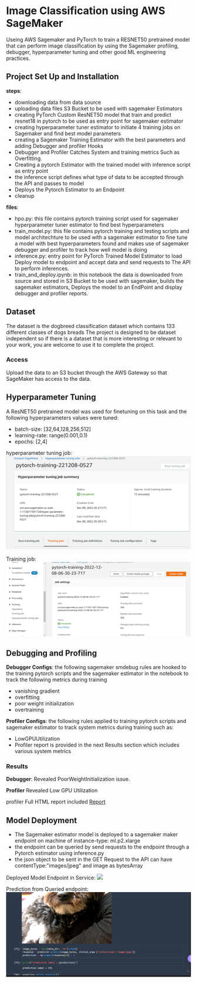 # Image Classification using AWS SageMaker

Useing AWS Sagemaker and PyTorch to train a RESNET50 pretrained model that can perform image classification by using the Sagemaker profiling, debugger, hyperparameter tuning and other good ML engineering practices. 

## Project Set Up and Installation
**steps**:
- downloading data from data source 
- uploading data files S3 Bucket to be used with sagemaker Estimators
- creating PyTorch Custom ResNET50 model that train and predict resnet18 in pytorch to be used as entry point for sagemaker estimator
- creating hyperparameter tuner estimator to initiate 4 training jobs on Sagemaker and find best model parameters
- creating a Sagemaker Training Estimator with the best parameters and adding Debugger and profiler Hooks
- Debugger and Profiler Catches System and training metrics Such as Overfitting.
- Creating a pytorch Estimator with the trained model with inference script as entry point
- the inference script defines what type of data to be accepted through the API and passes to model
- Deploys the Pytorch Estimator to an Endpoint
- cleanup

**files**:
- hpo.py: this file contains pytorch training script used for sagemaker hyperparameter tuner estimator to find best hyperparameters
- train_model.py: this file contains pytorch training and testing scripts and model architechture to be used with a sagemaker estimator to fine tune a model with best hyperparameters found and makes use of sagemaker debugger and profiler to track how well model is doing
- inference.py: entry point for PyTorch Trained Model Estimator to load Deploy model to endpoint and accept data and send requests to The API to perform inferences.
- train_and_deploy.ipynb: in this notebook the data is downloaded from source and stored in S3 Bucket to be used with sagemaker, builds the sagemaker estimators, Deploys the model to an EndPoint and display debugger and profiler reports.

## Dataset
The dataset is the dogbreed classification dataset which contains 133 different classes of dogs breads
The project is designed to be dataset independent so if there is a dataset that is more interesting or relevant to your work, you are welcome to use it to complete the project.

### Access
Upload the data to an S3 bucket through the AWS Gateway so that SageMaker has access to the data. 

## Hyperparameter Tuning
A ResNET50 pretrained model was used for finetuning on this task and the following hyperparameters values were tuned:
- batch-size: [32,64,128,256,512]
- learning-rate: range(0.001,0.1)
- epochs: [2,4]

hyperparameter tuning job:
![](./imgs/tuning-job.png)

Training job:
![](./imgs/training-job.png)

## Debugging and Profiling
**Debugger Configs**: the following sagemaker smdebug rules are hooked to the training pytorch scripts and the sagemaker estimator in the notebook to track the following metrics during training
- vanishing gradient
- overfitting
- poor weight initialization
- overtraining

**Profiler Configs**: the following rules applied to training pytorch scripts and sagemaker estimator to track system metrics during training such as:
- LowGPUUtilization
- Profiler report is provided in the next Results section which includes various system metrics

### Results
**Debugger**: Revealed PoorWeightInitialization issue.

**Profiler** Revealed Low GPU Utilization

profiler Full HTML report included [Report](./profiler-report.html)


## Model Deployment
- The Sagemaker estimator model is deployed to a sagemaker maker endpoint on machine of instance-type: ml.p2.xlarge 
- the endpoint can be queried by send requests to the endpoint through a Pytorch estimator using inference.py
- the json object to be sent in the GET Request to the API can have contentType:"images/jpeg" and image as bytesArray

Deployed Model Endpoint in Service:
![](./imgs/model-endpoint.png)

Prediction from Queried endpoint:
![](./imgs/prediction.png)
